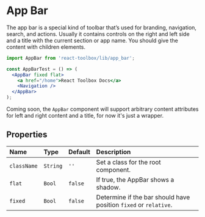 # App Bar

The app bar is a special kind of toolbar that’s used for branding, navigation, search, and actions. Usually it contains controls on the right and left side and a title with the current section or app name. You should give the content with children elements.

```jsx
import AppBar from 'react-toolbox/lib/app_bar';

const AppBarTest = () => (
  <AppBar fixed flat>
    <a href="/home">React Toolbox Docs</a>
    <Navigation />
  </AppBar>
);
```

Coming soon, the `AppBar` component will support arbitrary content attributes for left and right content and a title, for now it's just a wrapper.

## Properties

| Name          | Type    | Default  | Description|
|:-----|:-----|:-----|:-----|
| `className` | `String`  | `''`     | Set a class for the root component.|
| `flat`      | `Bool`    | `false`  | If true, the AppBar shows a shadow.|
| `fixed`     | `Bool`    | `false`  | Determine if the bar should have position `fixed` or `relative`.|
